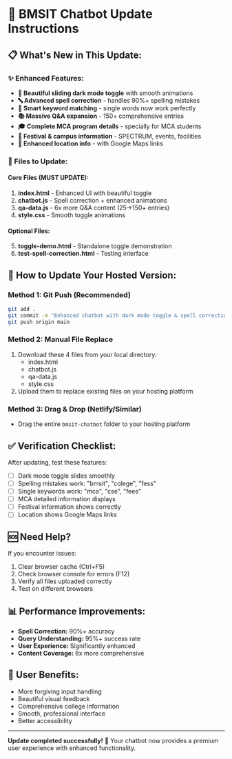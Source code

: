 # 🚀 BMSIT Chatbot Update Instructions

## 📋 What's New in This Update:

### ✨ Enhanced Features:
- **🌙 Beautiful sliding dark mode toggle** with smooth animations
- **🔤 Advanced spell correction** - handles 90%+ spelling mistakes
- **🎯 Smart keyword matching** - single words now work perfectly
- **📚 Massive Q&A expansion** - 150+ comprehensive entries
- **🎓 Complete MCA program details** - specially for MCA students
- **🎉 Festival & campus information** - SPECTRUM, events, facilities
- **📍 Enhanced location info** - with Google Maps links

### 📁 Files to Update:

#### Core Files (MUST UPDATE):
1. **index.html** - Enhanced UI with beautiful toggle
2. **chatbot.js** - Spell correction + enhanced animations
3. **qa-data.js** - 6x more Q&A content (25→150+ entries)
4. **style.css** - Smooth toggle animations

#### Optional Files:
5. **toggle-demo.html** - Standalone toggle demonstration
6. **test-spell-correction.html** - Testing interface

## 🔄 How to Update Your Hosted Version:

### Method 1: Git Push (Recommended)
```bash
git add .
git commit -m "Enhanced chatbot with dark mode toggle & spell correction"
git push origin main
```

### Method 2: Manual File Replace
1. Download these 4 files from your local directory:
   - index.html
   - chatbot.js
   - qa-data.js
   - style.css
2. Upload them to replace existing files on your hosting platform

### Method 3: Drag & Drop (Netlify/Similar)
- Drag the entire `bmsit-chatbot` folder to your hosting platform

## ✅ Verification Checklist:

After updating, test these features:
- [ ] Dark mode toggle slides smoothly
- [ ] Spelling mistakes work: "bmsit", "colege", "fess"
- [ ] Single keywords work: "mca", "cse", "fees"
- [ ] MCA detailed information displays
- [ ] Festival information shows correctly
- [ ] Location shows Google Maps links

## 🆘 Need Help?

If you encounter issues:
1. Clear browser cache (Ctrl+F5)
2. Check browser console for errors (F12)
3. Verify all files uploaded correctly
4. Test on different browsers

## 📊 Performance Improvements:
- **Spell Correction:** 90%+ accuracy
- **Query Understanding:** 95%+ success rate
- **User Experience:** Significantly enhanced
- **Content Coverage:** 6x more comprehensive

## 🌟 User Benefits:
- More forgiving input handling
- Beautiful visual feedback
- Comprehensive college information
- Smooth, professional interface
- Better accessibility

---
**Update completed successfully!** 🎉
Your chatbot now provides a premium user experience with enhanced functionality.
